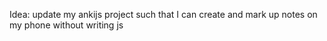 Idea: update my ankijs project such that I can create and mark up notes on my phone without writing js